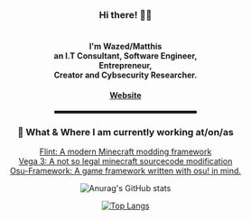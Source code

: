   <!-- Hi there! Feel free to make this your own but don't use my data -->
  
<div align="center">
  
  <br>
  
<h3>Hi there! 👋🤓</h3><h4><br>I'm Wazed/Matthis<br>an I.T Consultant, Software Engineer, <br>Entrepreneur, <br>Creator and Cybsecurity Researcher.</h4>


<h4><a href="https://wazed.wtf">Website</a> </h4>

<hr width="50%" style="height:5px;">

<h3>💼 What & Where I am currently working at/on/as</h3>

<p>
<a href="https://github.com/FlintMC/FlintMC">Flint: A modern Minecraft modding framework</a><br>
<a href="#">Vega 3: A not so legal minecraft sourcecode modification</a><br>
<a href="https://github.com/ppy/osu-framework">Osu-Framework: A game framework written with osu! in mind.</a><br>
</p>

![Anurag's GitHub stats](https://github-readme-stats.vercel.app/api?username=Wazed-Matthis&count_private=true&show_icons=true)


[![Top Langs](https://github-readme-stats.vercel.app/api/top-langs/?username=Wazed-Matthis)](https://github.com/anuraghazra/github-readme-stats)

</div>

